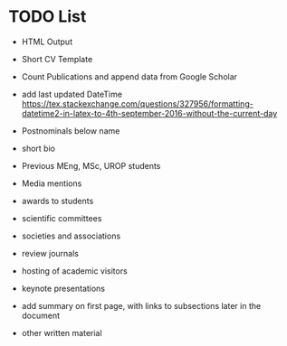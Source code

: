 # TODO List

- HTML Output
- Short CV Template
- Count Publications and append data from Google Scholar

- add last updated DateTime
https://tex.stackexchange.com/questions/327956/formatting-datetime2-in-latex-to-4th-september-2016-without-the-current-day

- Postnominals below name

- short bio

- Previous MEng, MSc, UROP students
- Media mentions
- awards to students
- scientific committees
- societies and associations
- review journals
- hosting of academic visitors
- keynote presentations

- add summary on first page, with links to subsections later in the document

- other written material